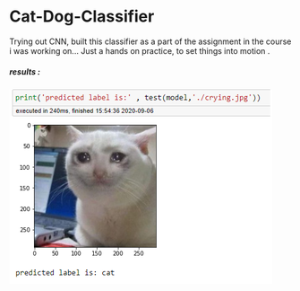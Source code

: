 # Cat-Dog-Classifier
Trying out CNN, built this classifier as a part of the assignment in the course i was working on...
Just a hands on practice, to set things into motion .

##### results :

![result](result.png)
